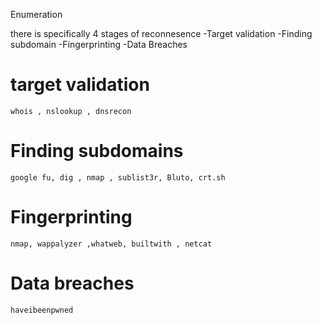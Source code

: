 Enumeration 


there is specifically 4 stages of reconnesence 
-Target validation
-Finding subdomain
-Fingerprinting
-Data Breaches

# target validation
	whois , nslookup , dnsrecon

# Finding subdomains
	google fu, dig , nmap , sublist3r, Bluto, crt.sh

# Fingerprinting
	nmap, wappalyzer ,whatweb, builtwith , netcat

# Data breaches
	haveibeenpwned
